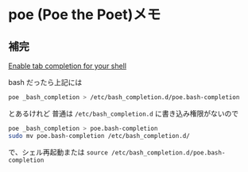 # poe (Poe the Poet)メモ

## 補完

[Enable tab completion for your shell](https://poethepoet.natn.io/installation.html#enable-tab-completion-for-your-shell)

bash だったら上記には

```sh
poe _bash_completion > /etc/bash_completion.d/poe.bash-completion
```

とあるけれど
普通は `/etc/bash_completion.d` に書き込み権限がないので

```sh
poe _bash_completion > poe.bash-completion
sudo mv poe.bash-completion /etc/bash_completion.d/
```

で、シェル再起動または `source /etc/bash_completion.d/poe.bash-completion`
